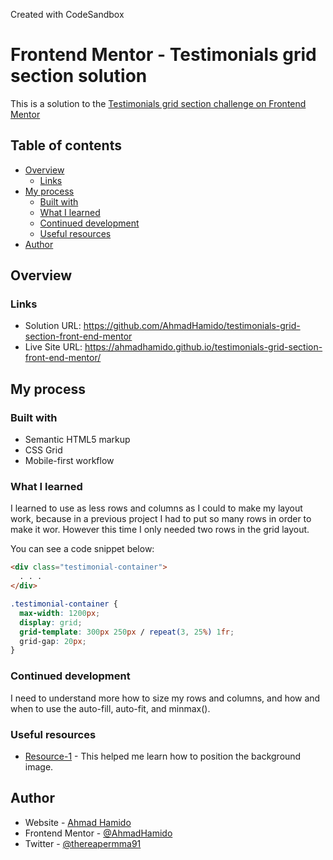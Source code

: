 Created with CodeSandbox

# Frontend Mentor - Testimonials grid section solution

This is a solution to the [Testimonials grid section challenge on Frontend Mentor](https://www.frontendmentor.io/challenges/testimonials-grid-section-Nnw6J7Un7)

## Table of contents

- [Overview](#overview)
  - [Links](#links)
- [My process](#my-process)
  - [Built with](#built-with)
  - [What I learned](#what-i-learned)
  - [Continued development](#continued-development)
  - [Useful resources](#useful-resources)
- [Author](#author)

## Overview

### Links

- Solution URL: https://github.com/AhmadHamido/testimonials-grid-section-front-end-mentor
- Live Site URL: https://ahmadhamido.github.io/testimonials-grid-section-front-end-mentor/

## My process

### Built with

- Semantic HTML5 markup
- CSS Grid
- Mobile-first workflow

### What I learned

I learned to use as less rows and columns as I could to make my layout work, because in a previous project I had to put so many rows in order to make it wor. However this time I only needed two rows in the grid layout.

You can see a code snippet below:

```html
<div class="testimonial-container">
  . . .
</div>
```

```css
.testimonial-container {
  max-width: 1200px;
  display: grid;
  grid-template: 300px 250px / repeat(3, 25%) 1fr;
  grid-gap: 20px;
}
```

### Continued development

I need to understand more how to size my rows and columns, and how and when to use the auto-fill, auto-fit, and minmax().

### Useful resources

- [Resource-1](https://www.w3schools.com/CSSref/pr_background-position.asp) - This helped me learn how to position the background image.

## Author

- Website - [Ahmad Hamido](https://ahmadhamido.github.io/testimonials-grid-section-front-end-mentor/)
- Frontend Mentor - [@AhmadHamido](https://www.frontendmentor.io/profile/AhmadHamido)
- Twitter - [@thereapermma91](https://www.twitter.com/thereapermma91)
